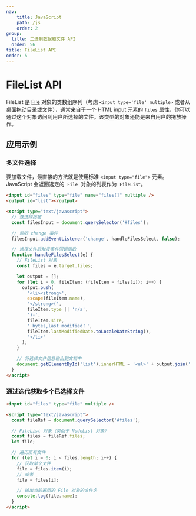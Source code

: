 ```yaml
---
nav:
    title: JavaScript
    path: /js
    order: 2
group:
  title: 二进制数据和文件 API
  order: 56
title: FileList API
order: 5
---
```


# FileList API

FileList 是 [File](./file) 对象的类数组序列（考虑 `<input type='file' multiple>` 或者从桌面拖动目录或文件），通常来自于一个 HTML input 元素的 `files` 属性，你可以通过这个对象访问到用户所选择的文件。该类型的对象还能是来自用户的拖放操作。

## 应用示例

### 多文件选择

要加载文件，最直接的方法就是使用标准 `<input type="file">` 元素。JavaScript 会返回选定的  `File`  对象的列表作为  `FileList`。

```html
<input id="files" type="file" name="files[]" multiple />
<output id="list"></output>

<script type="text/javascript">
  // 获选择按钮
  const filesInput = document.querySelector('#files');

  // 监听 change 事件
  filesInput.addEventListener('change', handleFilesSelect, false);

  // 选择文件后触发事件回调函数
  function handleFilesSelect(e) {
    // FileList 对象
    const files = e.target.files;

    let output = [];
    for (let i = 0, fileItem; (fileItem = files[i]); i++) {
      output.push(
        '<li><strong>',
        escape(fileItem.name),
        '</strong>(',
        fileItem.type || 'n/a',
        ')-',
        fileItem.size,
        ' bytes,last modified：',
        fileItem.lastModifiedDate.toLocaleDateString(),
        '</li>'
      );
    }

    // 将选择文件信息输出到文档中
    document.getElementById('list').innerHTML = '<ul>' + output.join('') + '</ul>';
  }
</script>
```

### 通过迭代获取多个已选择文件

```html
<input id="files" type="file" multiple />

<script type="text/javascript">
  const fileRef = document.querySelector('#files');

  // FileList 对象（类似于 NodeList 对象）
  const files = fileRef.files;
  let file;

  // 遍历所有文件
  for (let i = 0; i < files.length; i++) {
    // 获取单个文件
    file = files.item(i);
    // 或者
    file = files[i];

    // 输出当前遍历的 File 对象的文件名
    console.log(file.name);
  }
</script>
```
